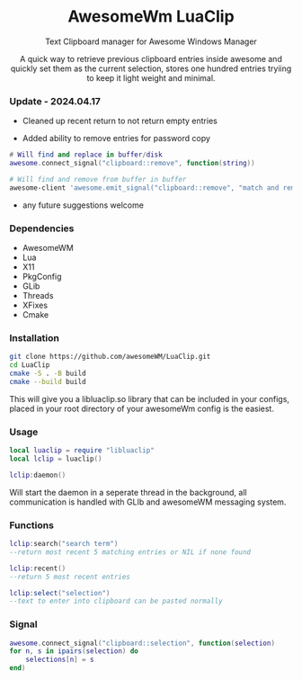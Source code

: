 <h1 align="center"> AwesomeWm LuaClip</h1>
<p align="center"> Text Clipboard manager for Awesome Windows Manager </p>
<p align="center"> A quick way to retrieve previous clipboard entries inside awesome and quickly set them as the current selection, stores one hundred entries tryiing to keep it light weight and minimal.</p>

<h3>Update - 2024.04.17</h3>

- Cleaned up recent return to not return empty entries

- Added ability to remove entries for password copy


```lua
# Will find and replace in buffer/disk
awesome.connect_signal("clipboard::remove", function(string))
```


```bash
# Will find and remove from buffer in buffer
awesome-client 'awesome.emit_signal("clipboard::remove", "match and remove")'

```

- any future suggestions welcome


<h3>Dependencies</h3>

- AwesomeWM
- Lua
- X11
- PkgConfig
- GLib
- Threads
- XFixes
- Cmake

<h3>Installation</h3>

```bash
git clone https://github.com/awesomeWM/LuaClip.git
cd LuaClip
cmake -S . -B build
cmake --build build
```
This will give you a libluaclip.so library that can be included in your configs, placed in your root directory of your awesomeWm config is the easiest.

<h3>Usage</h3>

```lua
local luaclip = require "libluaclip"
local lclip = luaclip()

lclip:daemon()
```
Will start the daemon in a seperate thread in the background, all communication is handled with GLIb and awesomeWM messaging system.

<h3>Functions</h3>

```lua
lclip:search("search term")
--return most recent 5 matching entries or NIL if none found

lclip:recent()
--return 5 most recent entries

lclip:select("selection")
--text to enter into clipboard can be pasted normally
```


<h3>Signal</h3>

```lua
awesome.connect_signal("clipboard::selection", function(selection)
for n, s in ipairs(selection) do
    selections[n] = s
end)
```

